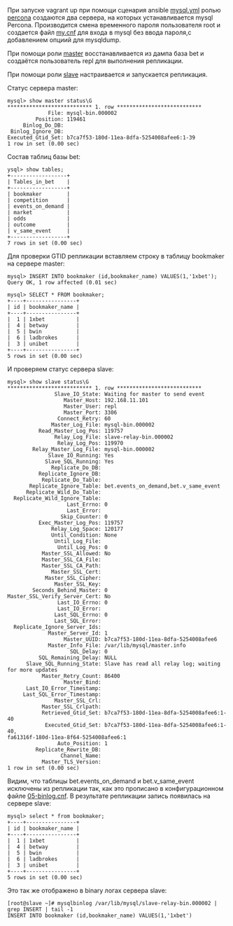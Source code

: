 При запуске vagrant up при помощи сценария ansible [mysql.yml](playbooks/mysql.yml) ролью [percona](roles/percona) 
создаются два сервера, на которых устанавливается mysql Percona. Производится смена временного пароля пользователя root и создается файл [my.cnf](/roles/percona/templates/root.cnf.j2) 
для входа в mysql без ввода пароля,c добавлением опциий для mysqldump.

При помощи роли [master](roles/master) восстанавливается из дампа база bet и создаётся пользователь repl для выполнения репликации.  

При помощи роли [slave](roles/slave) настраивается и запускается репликация.  

Статус сервера master:
```console
mysql> show master status\G
*************************** 1. row ***************************
             File: mysql-bin.000002
         Position: 119461
     Binlog_Do_DB: 
 Binlog_Ignore_DB: 
Executed_Gtid_Set: b7ca7f53-180d-11ea-8dfa-5254008afee6:1-39
1 row in set (0.00 sec)
```
Состав таблиц базы bet:
```console
ysql> show tables;
+------------------+
| Tables_in_bet    |
+------------------+
| bookmaker        |
| competition      |
| events_on_demand |
| market           |
| odds             |
| outcome          |
| v_same_event     |
+------------------+
7 rows in set (0.00 sec)
```
Для проверки GTID репликации вставляем строку в таблицу bookmaker на сервере master:
```console
mysql> INSERT INTO bookmaker (id,bookmaker_name) VALUES(1,'1xbet');
Query OK, 1 row affected (0.01 sec)

mysql> SELECT * FROM bookmaker;
+----+----------------+
| id | bookmaker_name |
+----+----------------+
|  1 | 1xbet          |
|  4 | betway         |
|  5 | bwin           |
|  6 | ladbrokes      |
|  3 | unibet         |
+----+----------------+
5 rows in set (0.00 sec)
```
И проверяем статус сервера slave:
```console
mysql> show slave status\G
*************************** 1. row ***************************
               Slave_IO_State: Waiting for master to send event
                  Master_Host: 192.168.11.101
                  Master_User: repl
                  Master_Port: 3306
                Connect_Retry: 60
              Master_Log_File: mysql-bin.000002
          Read_Master_Log_Pos: 119757
               Relay_Log_File: slave-relay-bin.000002
                Relay_Log_Pos: 119970
        Relay_Master_Log_File: mysql-bin.000002
             Slave_IO_Running: Yes
            Slave_SQL_Running: Yes
              Replicate_Do_DB: 
          Replicate_Ignore_DB: 
           Replicate_Do_Table: 
       Replicate_Ignore_Table: bet.events_on_demand,bet.v_same_event
      Replicate_Wild_Do_Table: 
  Replicate_Wild_Ignore_Table: 
                   Last_Errno: 0
                   Last_Error: 
                 Skip_Counter: 0
          Exec_Master_Log_Pos: 119757
              Relay_Log_Space: 120177
              Until_Condition: None
               Until_Log_File: 
                Until_Log_Pos: 0
           Master_SSL_Allowed: No
           Master_SSL_CA_File: 
           Master_SSL_CA_Path: 
              Master_SSL_Cert: 
            Master_SSL_Cipher: 
               Master_SSL_Key: 
        Seconds_Behind_Master: 0
Master_SSL_Verify_Server_Cert: No
                Last_IO_Errno: 0
                Last_IO_Error: 
               Last_SQL_Errno: 0
               Last_SQL_Error: 
  Replicate_Ignore_Server_Ids: 
             Master_Server_Id: 1
                  Master_UUID: b7ca7f53-180d-11ea-8dfa-5254008afee6
             Master_Info_File: /var/lib/mysql/master.info
                    SQL_Delay: 0
          SQL_Remaining_Delay: NULL
      Slave_SQL_Running_State: Slave has read all relay log; waiting for more updates
           Master_Retry_Count: 86400
                  Master_Bind: 
      Last_IO_Error_Timestamp: 
     Last_SQL_Error_Timestamp: 
               Master_SSL_Crl: 
           Master_SSL_Crlpath: 
           Retrieved_Gtid_Set: b7ca7f53-180d-11ea-8dfa-5254008afee6:1-40
            Executed_Gtid_Set: b7ca7f53-180d-11ea-8dfa-5254008afee6:1-40,
fa61316f-180d-11ea-8f64-5254008afee6:1
                Auto_Position: 1
         Replicate_Rewrite_DB: 
                 Channel_Name: 
           Master_TLS_Version: 
1 row in set (0.00 sec)
```
Видим, что таблицы bet.events_on_demand и bet.v_same_event исключены из репликации так, как это прописано в конфигурационном файле [05-binlog.cnf](roles/percona/files/slave/05-binlog.cnf). 
В результате репликации запись появилась на сервере slave:
```console
mysql> select * from bookmaker;
+----+----------------+
| id | bookmaker_name |
+----+----------------+
|  1 | 1xbet          |
|  4 | betway         |
|  5 | bwin           |
|  6 | ladbrokes      |
|  3 | unibet         |
+----+----------------+
5 rows in set (0.00 sec)
```
Это так же отображено в binary логах сервера slave:
```console
[root@slave ~]# mysqlbinlog /var/lib/mysql/slave-relay-bin.000002 | grep INSERT | tail -1
INSERT INTO bookmaker (id,bookmaker_name) VALUES(1,'1xbet')
```
